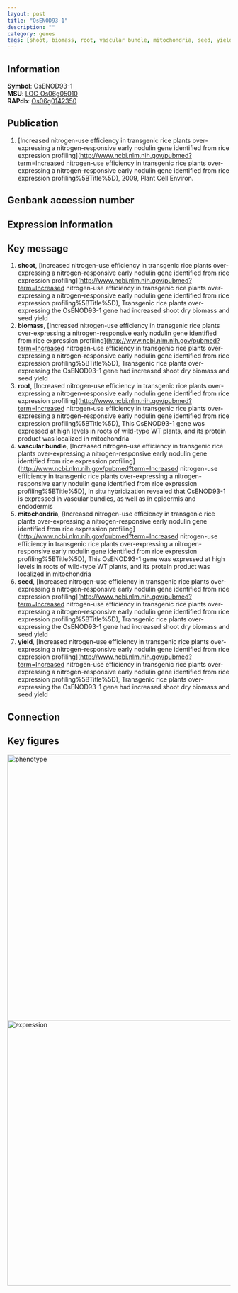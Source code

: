 ```yaml
---
layout: post
title: "OsENOD93-1"
description: ""
category: genes
tags: [shoot, biomass, root, vascular bundle, mitochondria, seed, yield]
---
```


## Information
__Symbol__: OsENOD93-1  
__MSU__: [LOC_Os06g05010](http://rice.plantbiology.msu.edu/cgi-bin/ORF_infopage.cgi?orf=LOC_Os06g05010)  
__RAPdb__: [Os06g0142350](http://rapdb.dna.affrc.go.jp/viewer/gbrowse_details/irgsp1?name=Os06g0142350)  

## Publication
1. [Increased nitrogen-use efficiency in transgenic rice plants over-expressing a nitrogen-responsive early nodulin gene identified from rice expression profiling](http://www.ncbi.nlm.nih.gov/pubmed?term=Increased nitrogen-use efficiency in transgenic rice plants over-expressing a nitrogen-responsive early nodulin gene identified from rice expression profiling%5BTitle%5D), 2009, Plant Cell Environ.

## Genbank accession number

## Expression information

## Key message
1. __shoot__, [Increased nitrogen-use efficiency in transgenic rice plants over-expressing a nitrogen-responsive early nodulin gene identified from rice expression profiling](http://www.ncbi.nlm.nih.gov/pubmed?term=Increased nitrogen-use efficiency in transgenic rice plants over-expressing a nitrogen-responsive early nodulin gene identified from rice expression profiling%5BTitle%5D),  Transgenic rice plants over-expressing the OsENOD93-1 gene had increased shoot dry biomass and seed yield
2. __biomass__, [Increased nitrogen-use efficiency in transgenic rice plants over-expressing a nitrogen-responsive early nodulin gene identified from rice expression profiling](http://www.ncbi.nlm.nih.gov/pubmed?term=Increased nitrogen-use efficiency in transgenic rice plants over-expressing a nitrogen-responsive early nodulin gene identified from rice expression profiling%5BTitle%5D),  Transgenic rice plants over-expressing the OsENOD93-1 gene had increased shoot dry biomass and seed yield
3. __root__, [Increased nitrogen-use efficiency in transgenic rice plants over-expressing a nitrogen-responsive early nodulin gene identified from rice expression profiling](http://www.ncbi.nlm.nih.gov/pubmed?term=Increased nitrogen-use efficiency in transgenic rice plants over-expressing a nitrogen-responsive early nodulin gene identified from rice expression profiling%5BTitle%5D),  This OsENOD93-1 gene was expressed at high levels in roots of wild-type WT plants, and its protein product was localized in mitochondria
4. __vascular bundle__, [Increased nitrogen-use efficiency in transgenic rice plants over-expressing a nitrogen-responsive early nodulin gene identified from rice expression profiling](http://www.ncbi.nlm.nih.gov/pubmed?term=Increased nitrogen-use efficiency in transgenic rice plants over-expressing a nitrogen-responsive early nodulin gene identified from rice expression profiling%5BTitle%5D),  In situ hybridization revealed that OsENOD93-1 is expressed in vascular bundles, as well as in epidermis and endodermis
5. __mitochondria__, [Increased nitrogen-use efficiency in transgenic rice plants over-expressing a nitrogen-responsive early nodulin gene identified from rice expression profiling](http://www.ncbi.nlm.nih.gov/pubmed?term=Increased nitrogen-use efficiency in transgenic rice plants over-expressing a nitrogen-responsive early nodulin gene identified from rice expression profiling%5BTitle%5D),  This OsENOD93-1 gene was expressed at high levels in roots of wild-type WT plants, and its protein product was localized in mitochondria
6. __seed__, [Increased nitrogen-use efficiency in transgenic rice plants over-expressing a nitrogen-responsive early nodulin gene identified from rice expression profiling](http://www.ncbi.nlm.nih.gov/pubmed?term=Increased nitrogen-use efficiency in transgenic rice plants over-expressing a nitrogen-responsive early nodulin gene identified from rice expression profiling%5BTitle%5D),  Transgenic rice plants over-expressing the OsENOD93-1 gene had increased shoot dry biomass and seed yield
7. __yield__, [Increased nitrogen-use efficiency in transgenic rice plants over-expressing a nitrogen-responsive early nodulin gene identified from rice expression profiling](http://www.ncbi.nlm.nih.gov/pubmed?term=Increased nitrogen-use efficiency in transgenic rice plants over-expressing a nitrogen-responsive early nodulin gene identified from rice expression profiling%5BTitle%5D),  Transgenic rice plants over-expressing the OsENOD93-1 gene had increased shoot dry biomass and seed yield

## Connection

## Key figures
<img src="http://ricencode.github.io/images/OsENOD93-1.pheno.png" alt="phenotype"  style="width: 600px;"/>

<img src="http://ricencode.github.io/images/OsENOD93-1.exp.png" alt="expression"  style="width: 600px;"/>


